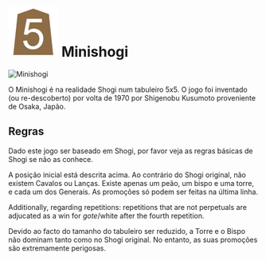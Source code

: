
# ![Minishogi](https://github.com/gbtami/pychess-variants/blob/master/static/icons/minishogi.svg) Minishogi

![Minishogi](https://github.com/gbtami/pychess-variants/blob/master/static/images/ShogiGuide/Minishogi.png)

O Minishogi é na realidade Shogi num tabuleiro 5x5. O jogo foi inventado (ou re-descoberto) por volta de 1970 por Shigenobu Kusumoto proveniente de Osaka, Japão.

## Regras

Dado este jogo ser baseado em Shogi, por favor veja as regras básicas de Shogi se não as conhece.

A posição inicial está descrita acima. Ao contrário do Shogi original, não existem Cavalos ou Lanças. Existe apenas um peão, um bispo e uma torre, e cada um dos Generais. As promoções só podem ser feitas na última linha.

Additionally, regarding repetitions: repetitions that are not perpetuals are adjucated as a win for *gote*/white after the fourth repetition.

Devido ao facto do tamanho do tabuleiro ser reduzido, a Torre e o Bispo não dominam tanto como no Shogi original. No entanto, as suas promoções são extremamente perigosas.
